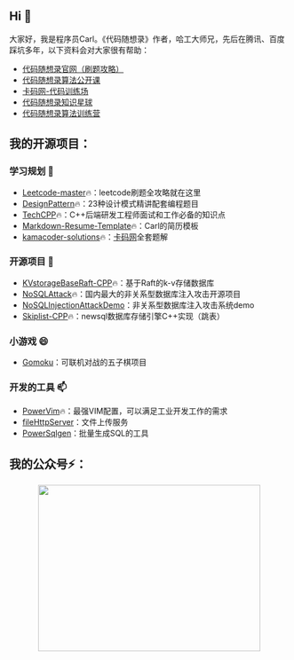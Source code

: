 ## Hi 👋

大家好，我是程序员Carl。《代码随想录》作者，哈工大师兄，先后在腾讯、百度踩坑多年，以下资料会对大家很有帮助： 

* [代码随想录官网（刷题攻略）](https://www.programmercarl.com/)  
* [代码随想录算法公开课](https://www.bilibili.com/video/BV1fA4y1o715) 
* [卡码网-代码训练场](https://kamacoder.com/)
* [代码随想录知识星球](https://programmercarl.com/other/kstar.html)
* [代码随想录算法训练营](https://programmercarl.com/other/xunlianying.html)


## 我的开源项目：

### 学习规划 🌱
* [Leetcode-master](https://github.com/youngyangyang04/leetcode-master)🔥：leetcode刷题全攻略就在这里
* [DesignPattern](https://github.com/youngyangyang04/kama-DesignPattern)🔥：23种设计模式精讲配套编程题目
* [TechCPP](https://github.com/youngyangyang04/TechCPP)🔥：C++后端研发工程师面试和工作必备的知识点
* [Markdown-Resume-Template](https://github.com/youngyangyang04/Markdown-Resume-Template)🔥：Carl的简历模板
* [kamacoder-solutions](https://github.com/youngyangyang04/kamacoder-solutions)🔥：[卡码网](https://kamacoder.com/)全套题解

### 开源项目 🔭
* [KVstorageBaseRaft-CPP](https://github.com/youngyangyang04/KVstorageBaseRaft-cpp)🔥：基于Raft的k-v存储数据库
* [NoSQLAttack](https://github.com/youngyangyang04/NoSQLAttack)🔥：国内最大的非关系型数据库注入攻击开源项目
* [NoSQLInjectionAttackDemo](https://github.com/youngyangyang04/NoSQLInjectionAttackDemo)：非关系型数据库注入攻击系统demo 
* [Skiplist-CPP](https://github.com/youngyangyang04/Skiplist-CPP)🔥：newsql数据库存储引擎C++实现（跳表）

### 小游戏 😄
* [Gomoku](https://github.com/youngyangyang04/Gomoku)：可联机对战的五子棋项目

### 开发的工具 📫
* [PowerVim](https://github.com/youngyangyang04/PowerVim)🔥：最强VIM配置，可以满足工业开发工作的需求
* [fileHttpServer](https://github.com/youngyangyang04/fileHttpServer)：文件上传服务
* [PowerSqlgen](https://github.com/youngyangyang04/PowerSqlgen)：批量生成SQL的工具

## 我的公众号⚡：

<div align="center"><img src="https://code-thinking-1253855093.file.myqcloud.com/pics/20211026122841.png" data-img="1" width="400" height="300"></img></div>


<!--
### Hi there 👋
**youngyangyang04/youngyangyang04** is a ✨ _special_ ✨ repository because its `README.md` (this file) appears on your GitHub profile.

Here are some ideas to get you started:

- 🔭 I’m currently working on ...
- 🌱 I’m currently learning ...
- 👯 I’m looking to collaborate on ...
- 🤔 I’m looking for help with ...
- 💬 Ask me about ...
- 📫 How to reach me: ...
- 😄 Pronouns: ...
- ⚡ Fun fact: ...
-->

